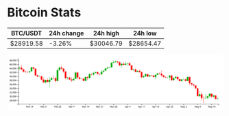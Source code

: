 # Bitcoin Stats

BTC/USDT|24h change|24h high|24h low|
|---|---|---|---|
|$28919.58|-3.26%|$30046.79|$28654.47|

<img src="./chart.svg">
